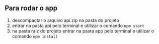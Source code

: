 ## Para rodar o app

1. descompactar o arquivo api.zip na pasta do projeto
2. entrar na pasta api pelo terminal e utilizar o comando `npm start`
3. na pasta raiz do projeto entrar na pasta app pelo terminal e utilizar o comando `npm install`

